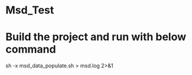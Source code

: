 # Msd_Test
# Build the project and run with below command

sh -x msd_data_populate.sh > msd.log 2>&1
